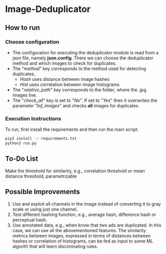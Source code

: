 # Image-Deduplicator

## How to run

### Choose configuration
- The configuration for executing the deduplicator module is read from a json file, namely **json.config**. There we can choose the deduplicator method and which images to check for duplicates.
- The "*method*" key corresponds to the method used for detecting duplicates. 
  * *Hash* uses distance between image hashes
  * *Hist* uses correlation between image histograms  
- The "*relative_path*" key corresponds to the folder, where the .jpg images live.
- The "*check_all*" key is set to "*No*". If set to "*Yes*" then it overwrites the parameter "*lof_images*" and checks **all** images for duplicates

### Execution Instructions
To run, first install the requirements and then run the main script. 
```bash
pip3 install -r requirements.txt
python3 run.py
```
## To-Do List
Make the threshold for similarity, e.g., correlation threshold or mean distance threshold, parametrizable

## Possible Improvements
1. Use and exploit all channels in the image instead of converting it to gray scale or using just one channel.
2. Test different hashing function, e.g., average hash, difference hash or perceptual hash.
3. Use annotated data, e.g., when know that two ads are duplicated. In this case, we can use all the abovementioned features. The similarity metrics between images, expressed in terms of distances between hashes or correlation of histograms, can be fed as input to some ML algorith that will learn disciminating rules.
